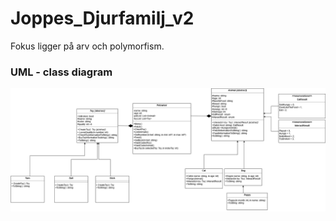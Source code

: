 # Joppes_Djurfamilj_v2
Fokus ligger på arv och polymorfism.

### UML - class diagram
<p align="center">
  <a href="https://github.com/Gatai/ProjektButik">
    <img src="Joppes_Djurfamilj_v2/docs/images/UML-Joppe.png" width="750px">
  </a>
</p>
